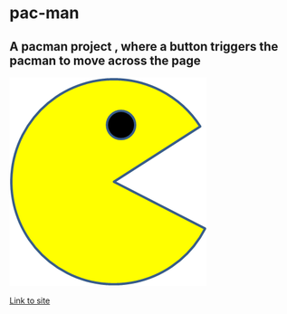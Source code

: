 # pac-man
## A pacman project , where a button triggers the pacman  to move  across the page
 <img src="PacMan1.png" alt="pac-man">
 
 <a href="https://kelechiamajo.github.io/pac-man/">Link to site</a>

